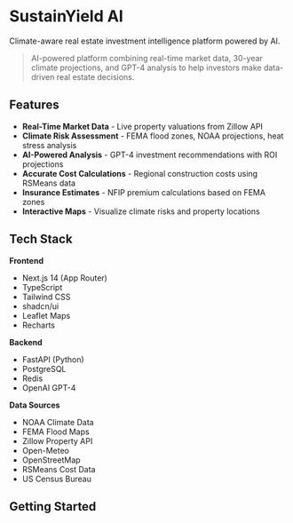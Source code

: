 # SustainYield AI

Climate-aware real estate investment intelligence platform powered by AI.

> AI-powered platform combining real-time market data, 30-year climate projections, and GPT-4 analysis to help investors make data-driven real estate decisions.

## Features

- **Real-Time Market Data** - Live property valuations from Zillow API
- **Climate Risk Assessment** - FEMA flood zones, NOAA projections, heat stress analysis
- **AI-Powered Analysis** - GPT-4 investment recommendations with ROI projections
- **Accurate Cost Calculations** - Regional construction costs using RSMeans data
- **Insurance Estimates** - NFIP premium calculations based on FEMA zones
- **Interactive Maps** - Visualize climate risks and property locations

## Tech Stack

**Frontend**
- Next.js 14 (App Router)
- TypeScript
- Tailwind CSS
- shadcn/ui
- Leaflet Maps
- Recharts

**Backend**
- FastAPI (Python)
- PostgreSQL
- Redis
- OpenAI GPT-4

**Data Sources**
- NOAA Climate Data
- FEMA Flood Maps
- Zillow Property API
- Open-Meteo
- OpenStreetMap
- RSMeans Cost Data
- US Census Bureau

## Getting Started
```bash